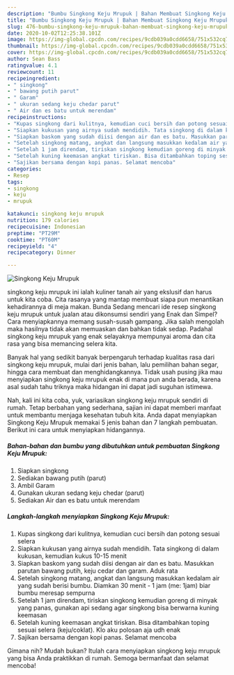 ```yaml
---
description: "Bumbu Singkong Keju Mrupuk | Bahan Membuat Singkong Keju Mrupuk Yang Enak Dan Mudah"
title: "Bumbu Singkong Keju Mrupuk | Bahan Membuat Singkong Keju Mrupuk Yang Enak Dan Mudah"
slug: 476-bumbu-singkong-keju-mrupuk-bahan-membuat-singkong-keju-mrupuk-yang-enak-dan-mudah
date: 2020-10-02T12:25:38.101Z
image: https://img-global.cpcdn.com/recipes/9cdb039a0cdd6658/751x532cq70/singkong-keju-mrupuk-foto-resep-utama.jpg
thumbnail: https://img-global.cpcdn.com/recipes/9cdb039a0cdd6658/751x532cq70/singkong-keju-mrupuk-foto-resep-utama.jpg
cover: https://img-global.cpcdn.com/recipes/9cdb039a0cdd6658/751x532cq70/singkong-keju-mrupuk-foto-resep-utama.jpg
author: Sean Bass
ratingvalue: 4.1
reviewcount: 11
recipeingredient:
- " singkong"
- " bawang putih parut"
- " Garam"
- " ukuran sedang keju chedar parut"
- " Air dan es batu untuk merendam"
recipeinstructions:
- "Kupas singkong dari kulitnya, kemudian cuci bersih dan potong sesuai selera"
- "Siapkan kukusan yang airnya sudah mendidih. Tata singkong di dalam kukusan, kemudian kukus 10-15 menit"
- "Siapkan baskom yang sudah diisi dengan air dan es batu. Masukkan parutan bawang putih, keju cedar dan garam. Aduk rata"
- "Setelah singkong matang, angkat dan langsung masukkan kedalam air yang sudah berisi bumbu. Diamkan 30 menit - 1 jam (me: 1jam) biar bumbu meresap sempurna"
- "Setelah 1 jam direndam, tiriskan singkong kemudian goreng di minyak yang panas, gunakan api sedang agar singkong bisa berwarna kuning keemasan"
- "Setelah kuning keemasan angkat tiriskan. Bisa ditambahkan toping sesuai selera (keju/coklat). Klo aku polosan aja udh enak"
- "Sajikan bersama dengan kopi panas. Selamat mencoba"
categories:
- Resep
tags:
- singkong
- keju
- mrupuk

katakunci: singkong keju mrupuk 
nutrition: 179 calories
recipecuisine: Indonesian
preptime: "PT29M"
cooktime: "PT60M"
recipeyield: "4"
recipecategory: Dinner

---
```



![Singkong Keju Mrupuk](https://img-global.cpcdn.com/recipes/9cdb039a0cdd6658/751x532cq70/singkong-keju-mrupuk-foto-resep-utama.jpg)


singkong keju mrupuk ini ialah kuliner tanah air yang ekslusif dan harus untuk kita coba. Cita rasanya yang mantap membuat siapa pun menantikan kehadirannya di meja makan.
Bunda Sedang mencari ide resep singkong keju mrupuk untuk jualan atau dikonsumsi sendiri yang Enak dan Simpel? Cara menyiapkannya memang susah-susah gampang. Jika salah mengolah maka hasilnya tidak akan memuaskan dan bahkan tidak sedap. Padahal singkong keju mrupuk yang enak selayaknya mempunyai aroma dan cita rasa yang bisa memancing selera kita.

Banyak hal yang sedikit banyak berpengaruh terhadap kualitas rasa dari singkong keju mrupuk, mulai dari jenis bahan, lalu pemilihan bahan segar, hingga cara membuat dan menghidangkannya. Tidak usah pusing jika mau menyiapkan singkong keju mrupuk enak di mana pun anda berada, karena asal sudah tahu triknya maka hidangan ini dapat jadi suguhan istimewa.




Nah, kali ini kita coba, yuk, variasikan singkong keju mrupuk sendiri di rumah. Tetap berbahan yang sederhana, sajian ini dapat memberi manfaat untuk membantu menjaga kesehatan tubuh kita. Anda dapat menyiapkan Singkong Keju Mrupuk memakai 5 jenis bahan dan 7 langkah pembuatan. Berikut ini cara untuk menyiapkan hidangannya.

<!--inarticleads1-->

##### Bahan-bahan dan bumbu yang dibutuhkan untuk pembuatan Singkong Keju Mrupuk:

1. Siapkan  singkong
1. Sediakan  bawang putih (parut)
1. Ambil  Garam
1. Gunakan  ukuran sedang keju chedar (parut)
1. Sediakan  Air dan es batu untuk merendam




<!--inarticleads2-->

##### Langkah-langkah menyiapkan Singkong Keju Mrupuk:

1. Kupas singkong dari kulitnya, kemudian cuci bersih dan potong sesuai selera
1. Siapkan kukusan yang airnya sudah mendidih. Tata singkong di dalam kukusan, kemudian kukus 10-15 menit
1. Siapkan baskom yang sudah diisi dengan air dan es batu. Masukkan parutan bawang putih, keju cedar dan garam. Aduk rata
1. Setelah singkong matang, angkat dan langsung masukkan kedalam air yang sudah berisi bumbu. Diamkan 30 menit - 1 jam (me: 1jam) biar bumbu meresap sempurna
1. Setelah 1 jam direndam, tiriskan singkong kemudian goreng di minyak yang panas, gunakan api sedang agar singkong bisa berwarna kuning keemasan
1. Setelah kuning keemasan angkat tiriskan. Bisa ditambahkan toping sesuai selera (keju/coklat). Klo aku polosan aja udh enak
1. Sajikan bersama dengan kopi panas. Selamat mencoba




Gimana nih? Mudah bukan? Itulah cara menyiapkan singkong keju mrupuk yang bisa Anda praktikkan di rumah. Semoga bermanfaat dan selamat mencoba!
